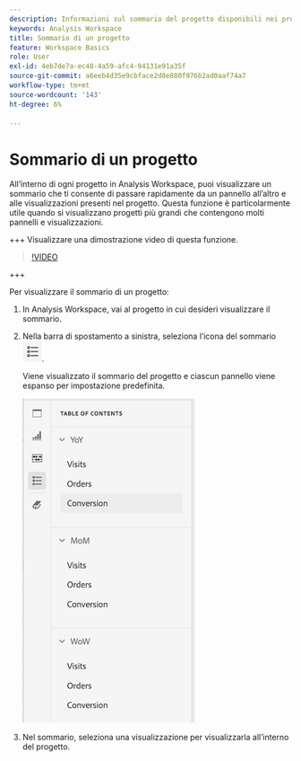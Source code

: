 ```yaml
---
description: Informazioni sul sommario del progetto disponibili nei progetti
keywords: Analysis Workspace
title: Sommario di un progetto
feature: Workspace Basics
role: User
exl-id: 4eb7de7a-ec40-4a59-afc4-94131e91a35f
source-git-commit: a6eeb4d35e9cbface2d8e880f976b2ad0aaf74a7
workflow-type: tm+mt
source-wordcount: '143'
ht-degree: 6%

---
```


# Sommario di un progetto

All’interno di ogni progetto in Analysis Workspace, puoi visualizzare un sommario che ti consente di passare rapidamente da un pannello all’altro e alle visualizzazioni presenti nel progetto. Questa funzione è particolarmente utile quando si visualizzano progetti più grandi che contengono molti pannelli e visualizzazioni.

+++  Visualizzare una dimostrazione video di questa funzione.

>[!VIDEO](https://video.tv.adobe.com/v/26990/?learn=on)

+++

Per visualizzare il sommario di un progetto:

1. In Analysis Workspace, vai al progetto in cui desideri visualizzare il sommario.

1. Nella barra di spostamento a sinistra, seleziona l’icona del sommario ![icona sommario](assets/toc-icon.png).

   Viene visualizzato il sommario del progetto e ciascun pannello viene espanso per impostazione predefinita.

   ![Sommario progetto espanso](assets/project-toc-expanded.png)

1. Nel sommario, seleziona una visualizzazione per visualizzarla all’interno del progetto.
